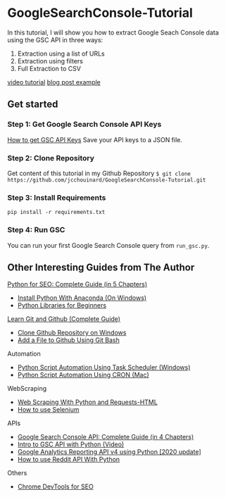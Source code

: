 # GoogleSearchConsole-Tutorial

In this tutorial, I will show you how to extract Google Seach Console data using the GSC API in three ways:

1. Extraction using a list of URLs
2. Extraction using filters
3. Full Extraction to CSV

[video tutorial](https://www.youtube.com/watch?v=oiQ0EYAEl-Y)
[blog post example](https://www.jcchouinard.com/intro-to-gsc-api-with-python/)

## Get started

### Step 1: Get Google Search Console API Keys
[How to get GSC API Keys](https://www.jcchouinard.com/how-to-get-google-search-console-api-keys/)
Save your API keys to a JSON file.

### Step 2: Clone Repository
Get content of this tutorial in my Github Repository
`$ git clone https://github.com/jcchouinard/GoogleSearchConsole-Tutorial.git`

### Step 3: Install Requirements
`pip install -r requirements.txt`

### Step 4: Run GSC
You can run your first Google Search Console query from `run_gsc.py`.

## Other Interesting Guides from The Author

[Python for SEO: Complete Guide (in 5 Chapters)](https://www.jcchouinard.com/python-for-seo/)

- [Install Python With Anaconda (On Windows)](https://www.jcchouinard.com/install-python-with-anaconda-on-windows/)
- [Python Libraries for Beginners](https://www.jcchouinard.com/python-libraries-for-seo/)

[Learn Git and Github (Complete Guide)](https://www.jcchouinard.com/learn-git-and-github/)

- [Clone Github Repository on Windows](https://www.jcchouinard.com/clone-github-repository-on-windows/)
- [Add a File to Github Using Git Bash](https://www.jcchouinard.com/add-a-file-to-github-with-git-bash/)

Automation

- [Python Script Automation Using Task Scheduler (Windows)](https://www.jcchouinard.com/python-automation-using-task-scheduler/)
- [Python Script Automation Using CRON (Mac)](https://www.jcchouinard.com/python-automation-with-cron-on-mac/)

WebScraping

- [Web Scraping With Python and Requests-HTML](https://www.jcchouinard.com/web-scraping-with-python-and-requests-html/)
- [How to use Selenium](https://www.jcchouinard.com/learn-selenium-python-seo-automation/)

APIs

- [Google Search Console API: Complete Guide (in 4 Chapters)](https://www.jcchouinard.com/google-search-console-api/)
- [Intro to GSC API with Python (Video)](https://www.jcchouinard.com/intro-to-gsc-api-with-python/)
- [Google Analytics Reporting API v4 using Python [2020 update]](https://www.jcchouinard.com/google-analytics-api-using-python/)
- [How to use Reddit API With Python](https://www.jcchouinard.com/how-to-use-reddit-api-with-python/)

Others

- [Chrome DevTools for SEO](https://www.jcchouinard.com/chrome-devtools-commands-for-seo/)